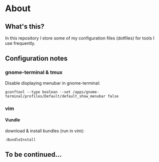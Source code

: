 # About


## What's this?


In this repository I store some of my configuration files (dotfiles) for tools I use frequently.

## Configuration notes

### gnome-terminal & tmux

Disable displaying menubar in gnome-terminal:

    gconftool --type boolean --set /apps/gnome-terminal/profiles/Default/default_show_menubar false
  
### vim

#### Vundle

download & install bundles (run in vim):

    :BundleInstall

## To be continued...



